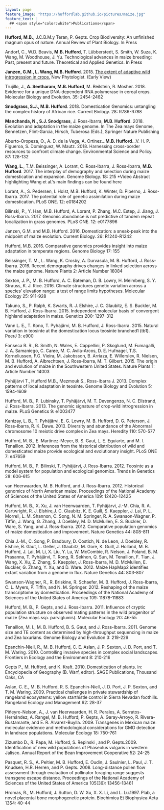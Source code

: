 ```yaml
---
layout: page
feature_image: "https://huffordlab.github.io/pictures/maize.jpg"
feature_text: |
  ## <span style="color:white">Publications</span>
---
```


<b>Hufford, M.B.</b>, J.C.B.M.y Teran, P. Gepts. Crop Biodiversity: An unfinished magnum opus of nature. Annual Review of Plant Biology. In Press

Andorf, C., W.D. Beavis, <b>M.B. Hufford</b>, T. Lübberstedt, S. Smith, W. Suza, K. Wang, M. Woodhouse, J. Yu. Technological advances in maize breeding: Past, present and future. Theoretical and Applied Genetics. In Press

<b>Janzen, G.M., L. Wang, M.B. Hufford</b>. 2018. <a href="https://nph.onlinelibrary.wiley.com/doi/pdf/10.1111/nph.15457">The extent of adaptive wild introgression in crops.</a> New Phytologist. (Early View)

Trujillo, J., <b>A. Seetharam, M.B. Hufford</b>, M. Beilstein, R. Mosher. 2018. Evidence for a unique DNA-dependent RNA polymerase in cereal crops. Molecular Biology and Evolution. 35: 2454-2462

<b>Snodgrass, S.J., M.B. Hufford</b>. 2018. Domestication Genomics: untangling the complex history of African rice. Current Biology. 28: R786-R788

<b>Manchanda, N., S.J. Snodgrass</b>, J. Ross-Ibarra, <b>M.B. Hufford</b>. 2018. Evolution and adaptation in the maize genome. In The Zea mays Genome, Bennetzen, Flint-Garcia, Hirsch, Tuberosa (Eds.), Springer Nature Publishing

Aburto-Oropeza, O., A. D. de la Vega, A. Ortinez...<b>M.B. Hufford</b>...V. H. P. Figueroa, S. Dominguez, W. Mautz. 2018. Harnessing cross-border resources to confront climate change. Environmental Science and Policy. 87: 128-132

<b>Wang, L.</b>, T.M. Beissinger, A. Lorant, C. Ross-Ibarra, J. Ross-Ibarra, <b>M.B. Hufford</b>. 2017. The interplay of demography and selection during maize domestication and expansion. Genome Biology. 18: 215
*Video Abstract highlighting Wang et al.’s main findings can be found here

Lorant, A., S. Pedersen, I. Holst, M.B. Hufford, K. Winter, D. Piperno, J. Ross-Ibarra. 2017. The potential role of genetic assimilation during maize domestication. PLoS ONE. 12: e0184202

Bilinski, P., Y. Han, M.B. Hufford, A. Lorant, P. Zhang, M.C. Estep, J. Jiang, J. Ross-Ibarra. 2017. Genomic abundance is not predictive of tandem repeat localization in grass genomes. PLoS ONE. 12: e0177896

Janzen, G.M. and M.B. Hufford. 2016. Domestication: a sneak-peak into the midpoint of maize evolution. Current Biology. 26: R1240-R1242

Hufford, M.B. 2016. Comparative genomics provides insight into maize adaptation in temperate regions. Genome Biology 17: 155

Beissinger, T. M., L. Wang, K. Crosby, A. Durvasula, M. B. Hufford, J. Ross-Ibarra. 2016. Recent demography drives changes in linked selection across the maize genome. Nature Plants 2: Article Number 16084

Sexton, J. P., M. B. Hufford, A. C. Bateman, D. B. Lowry, H. Meimberg, S. Y. Strauss, K. J. Rice. 2016. Climate structures genetic variation across a species’ elevation range: a test of range limits hypotheses. Molecular Ecology 25: 911-928

Takuno, S., P. Ralph, K. Swarts, R. J. Elshire, J. C. Glaubitz, E. S. Buckler, M. B. Hufford, J. Ross-Ibarra. 2015. Independent molecular basis of convergent highland adaptation in maize. Genetics 200: 1297-312

Vann L. E., T. Kono, T. Pyhäjärvi, M. B. Hufford, J. Ross-Ibarra. 2015. Natural variation in teosinte at the domestication locus teosinte branched1 (tb1). PeerJ 3: e900

Fonseca R. R., B. Smith, N. Wales, E. Cappellini, P. Skoglund, M. Fumagalli, J. A. Samaniego, C. Carøe, M. C. Avila-Arcos, D. E. Hufnagel, T.S. Korneliussen, F.G. Vieira, M. Jakobsson, B. Arriaza, E. Willerslev, R. Nielsen, M. B. Hufford, A. Albrechtsen, J. Ross-Ibarra, M. T. Gilbert. 2015. The origin and evolution of maize in the Southwestern United States. Nature Plants 1: Article Number 14003

Pyhäjärvi T., Hufford M.B., Mezmouk S., Ross-Ibarra J. 2013. Complex patterns of local adaptation in teosinte. Genome Biology and Evolution 5: 1594-1609

Hufford, M. B., P. Lubinsky, T. Pyhäjärvi, M. T. Devengenzo, N. C. Ellstrand, J. Ross-Ibarra. 2013. The genomic signature of crop-wild introgression in maize. PLoS Genetics 9: e1003477

Kanizay, L. B., T. Pyhäjärvi, E. G. Lowry, M. B. Hufford, D. G. Peterson, J. Ross-Ibarra, R. K. Dawe. 2013. Diversity and abundance of the Abnormal chromosome 10 meiotic drive complex in Zea mays. Heredity 110: 570-577

Hufford, M. B., E. Martínez-Meyer, B. S. Gaut, L. E. Eguiarte, and M. I. Tenaillon. 2012. Inferences from the historical distribution of wild and domesticated maize provide ecological and evolutionary insight. PLoS ONE 7: e47659

Hufford, M. B., P. Bilinski, T. Pyhäjärvi, J. Ross-Ibarra. 2012. Teosinte as a model system for population and ecological genomics. Trends in Genetics 28: 606-615

van Heerwaarden, M. B. Hufford, and J. Ross-Ibarra. 2012. Historical genomics of North American maize. Proceedings of the National Academy of Sciences of the United States of America 109: 12420-12425

Hufford, M. B., X. Xu, J. van Heerwaarden, T. Pyhäjärvi, J.-M. Chia, R. A. Cartwright, R. J. Elshire,J. C. Glaubitz, K. E. Guill, S. Kaeppler, J. Lai, P. L. Morrell, L. M. Shannon, C. Song, N. M. Springer, R. A. Swanson-Wagner, P. Tiffin, J. Wang, G. Zhang, J. Doebley, M. D. McMullen, E. S. Buckler, D. Ware, S. Yang, and J. Ross-Ibarra. 2012. Comparative population genomics of maize domestication and improvement. Nature Genetics 44: 808-811

Chia J.-M., C. Song, P. Bradbury, D. Costich, N. de Leon, J. Doebley, R. Elshire, B. Gaut, L. Geller, J. Glaubitz, M. Gore, K. Guill, J. Holland, M. B. Hufford, J. Lai, M. Li, X. Liu, Y. Lu, W. McCombie, R. Nelson, J. Poland, B. M. Prasanna, T. Pyhäjärvi, T. Rong, R. Sekhon, Q. Sun, M. Tenaillon, F. Tian, J. Wang, X. Xu, Z. Zhang, S. Kaeppler, J. Ross-Ibarra, M. D. McMullen, E. Buckler, G. Zhang, Y. Xu, and D. Ware. 2012. Maize HapMap2 identifies extant variation from a genome in flux. Nature Genetics 44: 803-807

Swanson-Wagner, R., R. Briskine, R. Schaefer, M. B. Hufford, J. Ross-Ibarra, C. L. Myers, P. Tiffin, and N. M. Springer. 2012. Reshaping of the maize transcriptome by domestication. Proceedings of the National Academy of Sciences of the United States of America 109: 11878-11883

Hufford, M. B., P. Gepts, and J. Ross-Ibarra. 2011. Influence of cryptic population structure on observed mating patterns in the wild progenitor of maize (Zea mays ssp. parviglumis). Molecular Ecology 20: 46-55

Tenaillon, M. I., M. B. Hufford, B. S. Gaut, and J. Ross-Ibarra. 2011. Genome size and TE content as determined by high-throughput sequencing in maize and Zea luxurians. Genome Biology and Evolution 3: 219-229

Epanchin-Niell, R., M. B. Hufford, C. E. Aslan, J. P. Sexton, J. D. Port, and T. M. Waring. 2010. Controlling invasive species in complex social landscapes. Frontiers in Ecology and the Environment 8: 210-216

Gepts P., M. Hufford, and K. Kraft. 2010. Domestication of plants. In: Encyclopedia of Geography (B. Warf, editor). SAGE Publications, Thousand Oaks, CA

Aslan, C. E., M. B. Hufford, R. S. Epanchin-Niell, J. D. Port, J. P. Sexton, and T. M. Waring. 2009. Practical challenges in private stewardship of rangeland ecosystems: yellow starthistle control in Sierra Nevadan foothills. Rangeland Ecology and Management 62: 28-37

Piñeyro-Nelson, A., J. van Heerwaarden, H. R. Perales, A. Serratos-Hernández, A. Rangel, M. B. Hufford, P. Gepts, A. Garay-Arroyo, R. Rivera-Bustamante, and E. R. Álvarez-Buylla. 2009. Transgenes in Mexican maize: molecular evidence and methodological considerations for GMO detection in landrace populations. Molecular Ecology 18: 750-761

Zizumbo D., R. Papa, M. Hufford, S. Repinski , and P. Gepts.2009. Identification of new wild populations of Phaseolus vulgaris in western Jalisco. Annual Report of the Bean Improvement Cooperative 52: 24-25

Pasquet, R. S., A. Peltier, M. B. Hufford, E. Oudin, J. Saulnier, L. Paul, J. T. Knudsen, H.R. Herren, and P. Gepts. 2008. Long-distance pollen flow assessment through evaluation of pollinator foraging range suggests transgene escape distance. Proceedings of the National Academy of Sciences of the United States of America 105(36): 13456-13461

Hromas, R., M. Hufford, J. Sutton, D. W. Xu, X. X. Li, and L. Lu.1997. Plab, a novel placental bone morphogenetic protein. Biochimica Et Biophysica Acta 1354: 40-44
